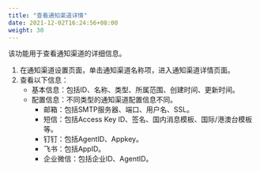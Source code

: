 ```yaml
---
title: "查看通知渠道详情"
date: 2021-12-02T16:24:56+08:00
weight: 30
---
```


该功能用于查看通知渠道的详细信息。

1. 在通知渠道设置页面，单击通知渠道名称项，进入通知渠道详情页面。
2. 查看以下信息：
    - 基本信息：包括ID、名称、类型、所属范围、创建时间、更新时间。
    - 配置信息：不同类型的通知渠道配置信息不同。
        - 邮箱：包括SMTP服务器、端口、用户名、SSL。
        - 短信：包括Access Key ID、签名、国内消息模板、国际/港澳台模板等。
        - 钉钉：包括AgentID、Appkey。
        - 飞书：包括AppID。
        - 企业微信：包括企业ID、AgentID。